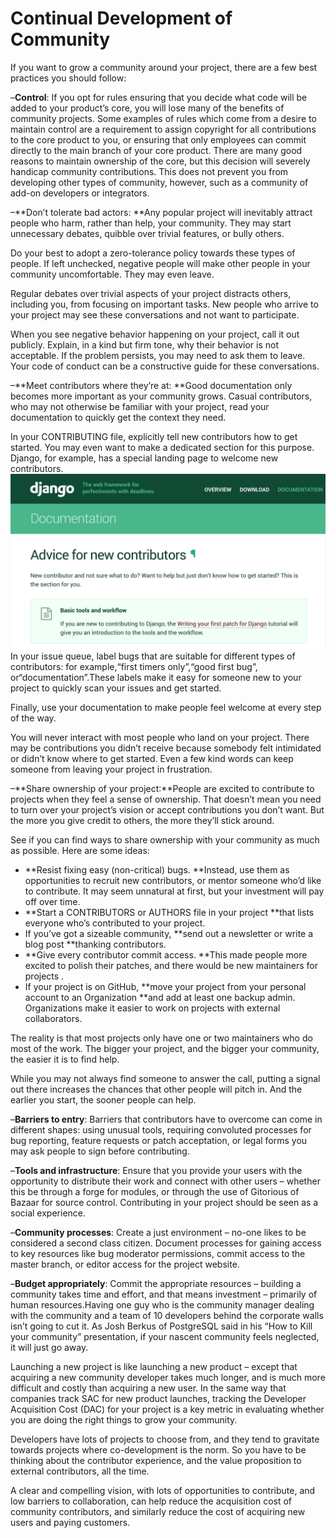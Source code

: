 # Continual Development of Community

If you want to grow a community around your project, there are a few best practices you should follow:

–**Control**: If you opt for rules ensuring that you decide what code will be added to your product’s core, you will lose many of the benefits of community projects. Some examples of rules which come from a desire to maintain control are a requirement to assign copyright for all contributions to the core product to you, or ensuring that only employees can commit directly to the main branch of your core product. There are many good reasons to maintain ownership of the core, but this decision will severely handicap community contributions. This does not prevent you from developing other types of community, however, such as a community of add-on developers or integrators.

–**Don’t tolerate bad actors: **Any popular project will inevitably attract people who harm, rather than help, your community. They may start unnecessary debates, quibble over trivial features, or bully others.

Do your best to adopt a zero-tolerance policy towards these types of people. If left unchecked, negative people will make other people in your community uncomfortable. They may even leave.

Regular debates over trivial aspects of your project distracts others, including you, from focusing on important tasks. New people who arrive to your project may see these conversations and not want to participate.

When you see negative behavior happening on your project, call it out publicly. Explain, in a kind but firm tone, why their behavior is not acceptable. If the problem persists, you may need to ask them to leave. Your code of conduct can be a constructive guide for these conversations.

–**Meet contributors where they’re at: **Good documentation only becomes more important as your community grows. Casual contributors, who may not otherwise be familiar with your project, read your documentation to quickly get the context they need.

In your CONTRIBUTING file, explicitly tell new contributors how to get started. You may even want to make a dedicated section for this purpose. Django, for example, has a special landing page to welcome new contributors.![](/assets/import.png)In your issue queue, label bugs that are suitable for different types of contributors: for example,“first timers only”,“good first bug”, or“documentation”.These labels make it easy for someone new to your project to quickly scan your issues and get started.

Finally, use your documentation to make people feel welcome at every step of the way.

You will never interact with most people who land on your project. There may be contributions you didn’t receive because somebody felt intimidated or didn’t know where to get started. Even a few kind words can keep someone from leaving your project in frustration.

–**Share ownership of your project:**People are excited to contribute to projects when they feel a sense of ownership. That doesn’t mean you need to turn over your project’s vision or accept contributions you don’t want. But the more you give credit to others, the more they’ll stick around.

See if you can find ways to share ownership with your community as much as possible. Here are some ideas:

* **Resist fixing easy \(non-critical\) bugs. **Instead, use them as opportunities to recruit new contributors, or mentor someone who’d like to contribute. It may seem unnatural at first, but your investment will pay off over time.
* **Start a CONTRIBUTORS or AUTHORS file in your project **that lists everyone who’s contributed to your project.
* If you’ve got a sizeable community, **send out a newsletter or write a blog post **thanking contributors.
* **Give every contributor commit access. **This made people more excited to polish their patches, and there would be new maintainers for projects .
* If your project is on GitHub, **move your project from your personal account to an Organization **and add at least one backup admin. Organizations make it easier to work on projects with external collaborators.

The reality is that most projects only have one or two maintainers who do most of the work. The bigger your project, and the bigger your community, the easier it is to find help.

While you may not always find someone to answer the call, putting a signal out there increases the chances that other people will pitch in. And the earlier you start, the sooner people can help.

–**Barriers to entry**: Barriers that contributors have to overcome can come in different shapes: using unusual tools, requiring convoluted processes for bug reporting, feature requests or patch acceptation, or legal forms you may ask people to sign before contributing.

–**Tools and infrastructure**: Ensure that you provide your users with the opportunity to distribute their work and connect with other users – whether this be through a forge for modules, or through the use of Gitorious of Bazaar for source control. Contributing in your project should be seen as a social experience.

–**Community processes**: Create a just environment – no-one likes to be considered a second class citizen. Document processes for gaining access to key resources like bug moderator permissions, commit access to the master branch, or editor access for the project website.

–**Budget appropriately**: Commit the appropriate resources – building a community takes time and effort, and that means investment – primarily of human resources.Having one guy who is the community manager dealing with the community and a team of 10 developers behind the corporate walls isn’t going to cut it. As Josh Berkus of PostgreSQL said in his “How to Kill your community” presentation, if your nascent community feels neglected, it will just go away.

Launching a new project is like launching a new product – except that acquiring a new community developer takes much longer, and is much more difficult and costly than acquiring a new user. In the same way that companies track SAC for new product launches, tracking the Developer Acquisition Cost \(DAC\) for your project is a key metric in evaluating whether you are doing the right things to grow your community.

Developers have lots of projects to choose from, and they tend to gravitate towards projects where co-development is the norm. So you have to be thinking about the contributor experience, and the value proposition to external contributors, all the time.

A clear and compelling vision, with lots of opportunities to contribute, and low barriers to collaboration, can help reduce the acquisition cost of community contributors, and similarly reduce the cost of acquiring new users and paying customers.

